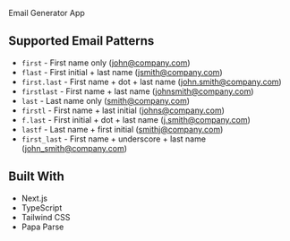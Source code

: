 Email Generator App

## Supported Email Patterns

- `first` - First name only (john@company.com)
- `flast` - First initial + last name (jsmith@company.com)
- `first.last` - First name + dot + last name (john.smith@company.com)
- `firstlast` - First name + last name (johnsmith@company.com)
- `last` - Last name only (smith@company.com)
- `firstl` - First name + last initial (johns@company.com)
- `f.last` - First initial + dot + last name (j.smith@company.com)
- `lastf` - Last name + first initial (smithj@company.com)
- `first_last` - First name + underscore + last name (john_smith@company.com)

## Built With

- Next.js
- TypeScript
- Tailwind CSS
- Papa Parse